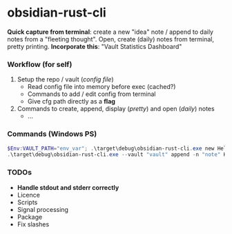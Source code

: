 # obsidian-rust-cli

**Quick capture from terminal**: create a new "idea" note / append to daily notes from a "fleeting thought". Open, create (daily) notes from terminal, pretty printing. **Incorporate this**: "Vault Statistics Dashboard"

### Workflow (for self)

1. Setup the repo / vault (_config file_)
   - Read config file into memory before exec (cached?)
   - Commands to add / edit config from terminal
   - Give cfg path directly as a **flag**
2. Commands to create, append, display (_pretty_) and open (_daily_) notes
   - ...

### Commands (Windows PS)

```powershell
$Env:VAULT_PATH="env_var"; .\target\debug\obsidian-rust-cli.exe new Hello
.\target\debug\obsidian-rust-cli.exe --vault "vault" append -n "note" Hello
```

### TODOs

- **Handle stdout and stderr correctly**
- Licence
- Scripts
- Signal processing
- Package
- Fix slashes
